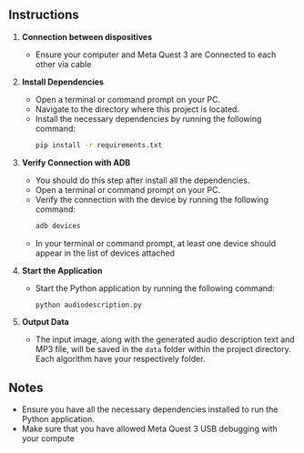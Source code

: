 ## Instructions

1. **Connection between dispositives**
   - Ensure your computer and Meta Quest 3 are Connected to each other via cable
   

2. **Install Dependencies**
   - Open a terminal or command prompt on your PC.
   - Navigate to the directory where this project is located.
   - Install the necessary dependencies by running the following command:
     ```sh
     pip install -r requirements.txt
     ```

3. **Verify Connection with ADB**
   - You should do this step after install all the dependencies.
   - Open a terminal or command prompt on your PC.
   - Verify the connection with the device by running the following command:
     ```sh
     adb devices
     ```
   - In your terminal or command prompt, at least one device should appear in the list of devices attached

4. **Start the Application**
   - Start the Python application by running the following command:
     ```sh
     python audiodescription.py
     ```

5. **Output Data**
   - The input image, along with the generated audio description text and MP3 file, will be saved in the `data` folder within the project directory. Each algorithm have your respectively folder.

## Notes
- Ensure you have all the necessary dependencies installed to run the Python application.
- Make sure that you have allowed Meta Quest 3 USB debugging with your compute